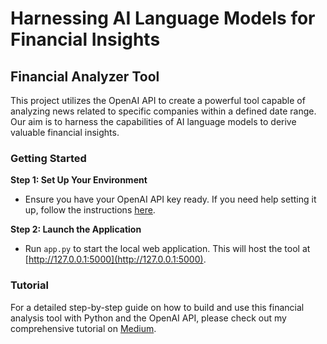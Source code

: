 # Harnessing AI Language Models for Financial Insights

## Financial Analyzer Tool

This project utilizes the OpenAI API to create a powerful tool capable of analyzing news related to specific companies within a defined date range. Our aim is to harness the capabilities of AI language models to derive valuable financial insights.

### Getting Started

**Step 1: Set Up Your Environment**
- Ensure you have your OpenAI API key ready. If you need help setting it up, follow the instructions [here](https://www.immersivelimit.com/tutorials/adding-your-openai-api-key-to-system-environment-variables).

**Step 2: Launch the Application**
- Run `app.py` to start the local web application. This will host the tool at [http://127.0.0.1:5000](http://127.0.0.1:5000).

### Tutorial
For a detailed step-by-step guide on how to build and use this financial analysis tool with Python and the OpenAI API, please check out my comprehensive tutorial on [Medium](https://medium.com/@peter_wei/leveraging-chatgpt-to-build-a-personal-financial-analyst-with-python-a-step-by-step-guide-0874a80ce044).
